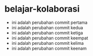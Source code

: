 # belajar-kolaborasi
- ini adalah perubahan commit pertama
- ini adalah perubahan commit kedua
- ini adalah perubahan commit ketiga
- ini adalah perubahan commit keempat
- ini adalah perubahan commit kelima
- ini adalah perubahan commit keenam


